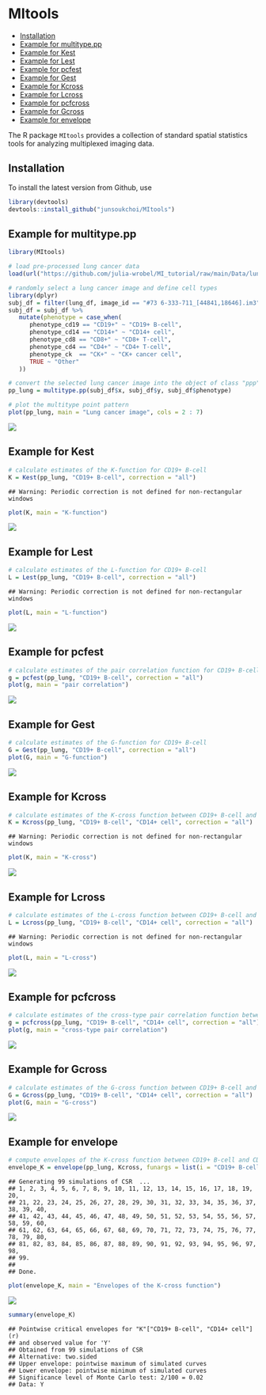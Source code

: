 MItools
================

- [Installation](#installation)
- [Example for multitype.pp](#example-for-multitypepp)
- [Example for Kest](#example-for-kest)
- [Example for Lest](#example-for-lest)
- [Example for pcfest](#example-for-pcfest)
- [Example for Gest](#example-for-gest)
- [Example for Kcross](#example-for-kcross)
- [Example for Lcross](#example-for-lcross)
- [Example for pcfcross](#example-for-pcfcross)
- [Example for Gcross](#example-for-gcross)
- [Example for envelope](#example-for-envelope)

The R package `MItools` provides a collection of standard spatial
statistics tools for analyzing multiplexed imaging data.

## Installation

To install the latest version from Github, use

``` r
library(devtools)
devtools::install_github("junsoukchoi/MItools")
```

## Example for multitype.pp

``` r
library(MItools)

# load pre-processed lung cancer data
load(url("https://github.com/julia-wrobel/MI_tutorial/raw/main/Data/lung.RDA"))

# randomly select a lung cancer image and define cell types
library(dplyr)
subj_df = filter(lung_df, image_id == "#73 6-333-711_[44841,18646].im3")
subj_df = subj_df %>%
   mutate(phenotype = case_when(
      phenotype_cd19 == "CD19+" ~ "CD19+ B-cell",
      phenotype_cd14 == "CD14+" ~ "CD14+ cell",
      phenotype_cd8 == "CD8+" ~ "CD8+ T-cell",
      phenotype_cd4 == "CD4+" ~ "CD4+ T-cell",
      phenotype_ck  == "CK+" ~ "CK+ cancer cell",
      TRUE ~ "Other"
   ))

# convert the selected lung cancer image into the object of class "ppp" representing a multitype point pattern
pp_lung = multitype.pp(subj_df$x, subj_df$y, subj_df$phenotype)

# plot the multitype point pattern
plot(pp_lung, main = "Lung cancer image", cols = 2 : 7)
```

![](README_files/figure-gfm/example_multitype.pp-1.png)<!-- -->

## Example for Kest

``` r
# calculate estimates of the K-function for CD19+ B-cell
K = Kest(pp_lung, "CD19+ B-cell", correction = "all")
```

    ## Warning: Periodic correction is not defined for non-rectangular windows

``` r
plot(K, main = "K-function")
```

![](README_files/figure-gfm/example_Kest-1.png)<!-- -->

## Example for Lest

``` r
# calculate estimates of the L-function for CD19+ B-cell
L = Lest(pp_lung, "CD19+ B-cell", correction = "all")
```

    ## Warning: Periodic correction is not defined for non-rectangular windows

``` r
plot(L, main = "L-function")
```

![](README_files/figure-gfm/example_Lest-1.png)<!-- -->

## Example for pcfest

``` r
# calculate estimates of the pair correlation function for CD19+ B-cell
g = pcfest(pp_lung, "CD19+ B-cell", correction = "all")
plot(g, main = "pair correlation")
```

![](README_files/figure-gfm/example_pcfest-1.png)<!-- -->

## Example for Gest

``` r
# calculate estimates of the G-function for CD19+ B-cell
G = Gest(pp_lung, "CD19+ B-cell", correction = "all")
plot(G, main = "G-function")
```

![](README_files/figure-gfm/example_Gest-1.png)<!-- -->

## Example for Kcross

``` r
# calculate estimates of the K-cross function between CD19+ B-cell and CD14+ cell
K = Kcross(pp_lung, "CD19+ B-cell", "CD14+ cell", correction = "all")
```

    ## Warning: Periodic correction is not defined for non-rectangular windows

``` r
plot(K, main = "K-cross")
```

![](README_files/figure-gfm/example_Kcross-1.png)<!-- -->

## Example for Lcross

``` r
# calculate estimates of the L-cross function between CD19+ B-cell and CD14+ cell
L = Lcross(pp_lung, "CD19+ B-cell", "CD14+ cell", correction = "all")
```

    ## Warning: Periodic correction is not defined for non-rectangular windows

``` r
plot(L, main = "L-cross")
```

![](README_files/figure-gfm/example_Lcross-1.png)<!-- -->

## Example for pcfcross

``` r
# calculate estimates of the cross-type pair correlation function between CD19+ B-cell and CD14+ cell
g = pcfcross(pp_lung, "CD19+ B-cell", "CD14+ cell", correction = "all")
plot(g, main = "cross-type pair correlation")
```

![](README_files/figure-gfm/example_pcfcross-1.png)<!-- -->

## Example for Gcross

``` r
# calculate estimates of the G-cross function between CD19+ B-cell and CD14+ cell
G = Gcross(pp_lung, "CD19+ B-cell", "CD14+ cell", correction = "all")
plot(G, main = "G-cross")
```

![](README_files/figure-gfm/example_Gcross-1.png)<!-- -->

## Example for envelope

``` r
# compute envelopes of the K-cross function between CD19+ B-cell and CD14+ cell under CSR
envelope_K = envelope(pp_lung, Kcross, funargs = list(i = "CD19+ B-cell", j = "CD14+ cell", correction = "none"))
```

    ## Generating 99 simulations of CSR  ...
    ## 1, 2, 3, 4, 5, 6, 7, 8, 9, 10, 11, 12, 13, 14, 15, 16, 17, 18, 19, 20,
    ## 21, 22, 23, 24, 25, 26, 27, 28, 29, 30, 31, 32, 33, 34, 35, 36, 37, 38, 39, 40,
    ## 41, 42, 43, 44, 45, 46, 47, 48, 49, 50, 51, 52, 53, 54, 55, 56, 57, 58, 59, 60,
    ## 61, 62, 63, 64, 65, 66, 67, 68, 69, 70, 71, 72, 73, 74, 75, 76, 77, 78, 79, 80,
    ## 81, 82, 83, 84, 85, 86, 87, 88, 89, 90, 91, 92, 93, 94, 95, 96, 97, 98, 
    ## 99.
    ## 
    ## Done.

``` r
plot(envelope_K, main = "Envelopes of the K-cross function")
```

![](README_files/figure-gfm/example_envelope-1.png)<!-- -->

``` r
summary(envelope_K)
```

    ## Pointwise critical envelopes for "K"["CD19+ B-cell", "CD14+ cell"](r)
    ## and observed value for 'Y'
    ## Obtained from 99 simulations of CSR
    ## Alternative: two.sided
    ## Upper envelope: pointwise maximum of simulated curves
    ## Lower envelope: pointwise minimum of simulated curves
    ## Significance level of Monte Carlo test: 2/100 = 0.02
    ## Data: Y
